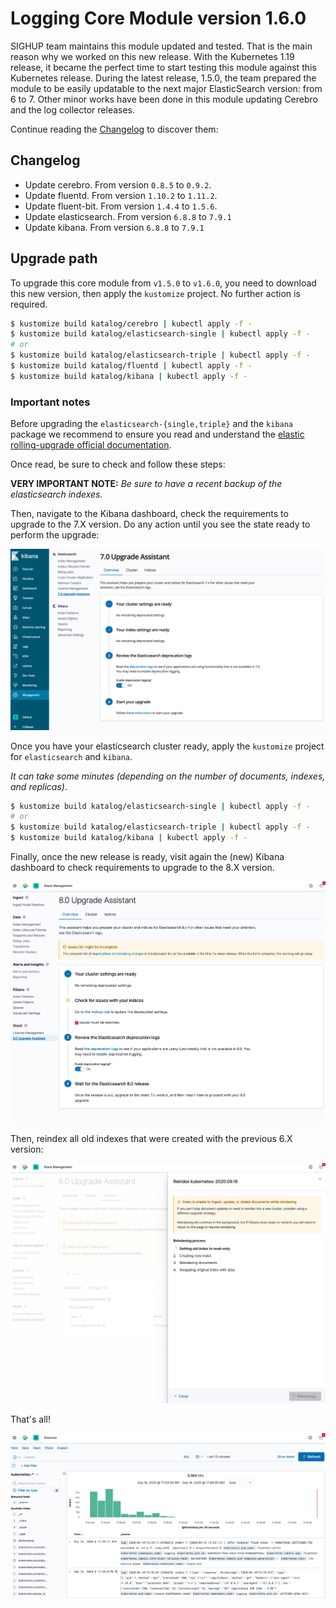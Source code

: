 # Logging Core Module version 1.6.0

SIGHUP team maintains this module updated and tested. That is the main reason why we worked on this new release.
With the Kubernetes 1.19 release, it became the perfect time to start testing this module against this Kubernetes
release. During the latest release, 1.5.0, the team prepared the module to be easily updatable to the next major
ElasticSearch version: from 6 to 7. Other minor works have been done in this module updating Cerebro and the log
collector releases.

Continue reading the [Changelog](#changelog) to discover them:

## Changelog

- Update cerebro. From version `0.8.5` to `0.9.2`.
- Update fluentd. From version `1.10.2` to `1.11.2`.
- Update fluent-bit. From version `1.4.4` to `1.5.6`.
- Update elasticsearch. From version `6.8.8` to `7.9.1`
- Update kibana. From version `6.8.8` to `7.9.1`


## Upgrade path

To upgrade this core module from `v1.5.0` to `v1.6.0`, you need to download this new version, then apply the
`kustomize` project. No further action is required.

```bash
$ kustomize build katalog/cerebro | kubectl apply -f -
$ kustomize build katalog/elasticsearch-single | kubectl apply -f -
# or
$ kustomize build katalog/elasticsearch-triple | kubectl apply -f -
$ kustomize build katalog/fluentd | kubectl apply -f -
$ kustomize build katalog/kibana | kubectl apply -f -
```


### Important notes

Before upgrading the `elasticsearch-{single,triple}` and the `kibana` package we recommend to ensure you read and
understand the
[elastic rolling-upgrade official documentation](https://www.elastic.co/guide/en/elasticsearch/reference/7.9/rolling-upgrades.html).


Once read, be sure to check and follow these steps:

**VERY IMPORTANT NOTE:** *Be sure to have a recent backup of the elasticsearch indexes.*

Then, navigate to the Kibana dashboard, check the requirements to upgrade to the 7.X version. Do any action until you
see the state ready to perform the upgrade:

![Kibana 6](../images/kibana-6.png)

Once you have your elasticsearch cluster ready, apply the `kustomize` project for `elasticsearch` and `kibana`.

*It can take some minutes (depending on the number of documents, indexes, and replicas)*.

```bash
$ kustomize build katalog/elasticsearch-single | kubectl apply -f -
# or
$ kustomize build katalog/elasticsearch-triple | kubectl apply -f -
$ kustomize build katalog/kibana | kubectl apply -f -
```

Finally, once the new release is ready, visit again the (new) Kibana dashboard to check requirements to upgrade
to the 8.X version. 

![Kibana 7](../images/kibana-7-1.png)

Then, reindex all old indexes that were created with the previous 6.X version:

![Kibana 7](../images/kibana-7-2.png)

That's all!

![Kibana 7](../images/kibana-7-3.png)
